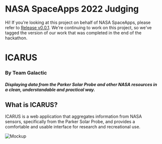 # NASA SpaceApps 2022 Judging
Hi! If you're looking at this project on behalf of NASA SpaceApps, please refer to [Release v0.0.1](https://github.com/netarvd/galactic/releases/tag/v0.0.1).
We're continuing to work on this project, so we've tagged the version of our work that was completed in the end of the hackathon.

# ICARUS
### By Team Galactic
#### *Displaying data from the Parker Solar Probe and other NASA resources in a clean, understandable and practical way.*

## What is ICARUS?
ICARUS is a web application that aggregates information from NASA sensors, specifically from the Parker Solar Probe, and provides a comfortable and usable interface for research and recreational use.


![Mockup](https://projects-readme-amitay.s3.eu-central-1.amazonaws.com/smartmockups_l91eqe9w.png)

